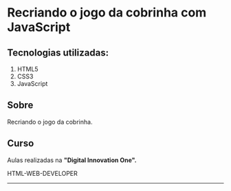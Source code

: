 # Recriando o jogo da cobrinha com JavaScript

## Tecnologias utilizadas:
1. HTML5
1. CSS3
1. JavaScript

## Sobre 
Recriando o jogo da cobrinha.

## Curso
Aulas realizadas na **"Digital Innovation One".** 
<p>HTML-WEB-DEVELOPER</p>


___